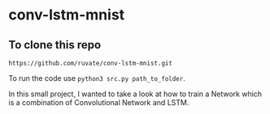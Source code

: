 # conv-lstm-mnist

## To clone this repo

` https://github.com/ruvate/conv-lstm-mnist.git `

To run the code use ` python3 src.py path_to_folder `.

In this small project, I wanted to take a look at how to train a Network which is a combination of Convolutional Network and LSTM.


